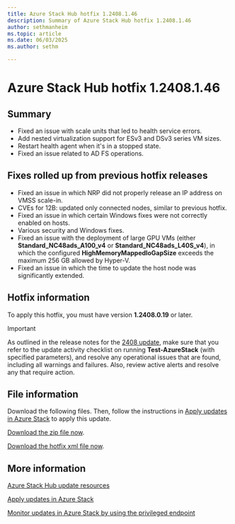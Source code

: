 ```yaml
---
title: Azure Stack Hub hotfix 1.2408.1.46
description: Summary of Azure Stack Hub hotfix 1.2408.1.46
author: sethmanheim
ms.topic: article
ms.date: 06/03/2025
ms.author: sethm

---
```


# Azure Stack Hub hotfix 1.2408.1.46

## Summary

- Fixed an issue with scale units that led to health service errors.
- Add nested virtualization support for ESv3 and DSv3 series VM sizes.
- Restart health agent when it's in a stopped state.
- Fixed an issue related to AD FS operations.

## Fixes rolled up from previous hotfix releases

- Fixed an issue in which NRP did not properly release an IP address on VMSS scale-in.
- CVEs for 12B: updated only connected nodes, similar to previous hotfix.
- Fixed an issue in which certain Windows fixes were not correctly enabled on hosts.
- Various security and Windows fixes.
- Fixed an issue with the deployment of large GPU VMs (either **Standard_NC48ads_A100_v4** or **Standard_NC48ads_L40S_v4**), in which the configured **HighMemoryMappedIoGapSize** exceeds the maximum 256 GB allowed by Hyper-V.
- Fixed an issue in which the time to update the host node was significantly extended.

## Hotfix information

To apply this hotfix, you must have version **1.2408.0.19** or later.

> [!IMPORTANT]
> As outlined in the release notes for the [2408 update](release-notes.md?view=azs-2408&preserve-view=true), make sure that you refer to the update activity checklist on running **Test-AzureStack** (with specified parameters), and resolve any operational issues that are found, including all warnings and failures. Also, review active alerts and resolve any that require action.

## File information

Download the following files. Then, follow the instructions in [Apply updates in Azure Stack](azure-stack-apply-updates.md) to apply this update.

[Download the zip file now](https://azurestackhub.download.prss.microsoft.com/dbazure/download/MAS_ProdHotfix_1.2408.1.46/HotFix/AzS_Update_1.2408.1.46.zip).

[Download the hotfix xml file now](https://azurestackhub.download.prss.microsoft.com/dbazure/download/MAS_ProdHotfix_1.2408.1.46/HotFix/metadata.xml).

## More information

[Azure Stack Hub update resources](azure-stack-updates.md)

[Apply updates in Azure Stack](azure-stack-apply-updates.md)

[Monitor updates in Azure Stack by using the privileged endpoint](azure-stack-monitor-update.md)
